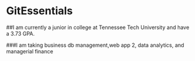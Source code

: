 # GitEssentials

##I am currently a junior in college at Tennessee Tech University and have a 3.73 GPA. 

###I am taking business db management,web app 2, data analytics, and managerial finance
